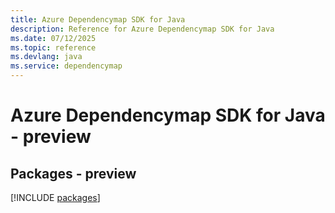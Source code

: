 ```yaml
---
title: Azure Dependencymap SDK for Java
description: Reference for Azure Dependencymap SDK for Java
ms.date: 07/12/2025
ms.topic: reference
ms.devlang: java
ms.service: dependencymap
---
```

# Azure Dependencymap SDK for Java - preview
## Packages - preview
[!INCLUDE [packages](dependencymap-index.md)]